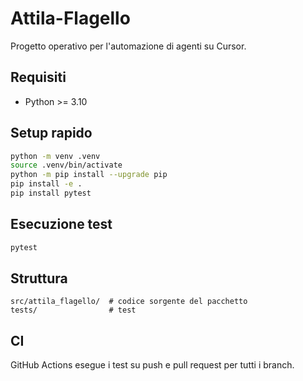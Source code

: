 # Attila-Flagello

Progetto operativo per l'automazione di agenti su Cursor.

## Requisiti
- Python >= 3.10

## Setup rapido
```bash
python -m venv .venv
source .venv/bin/activate
python -m pip install --upgrade pip
pip install -e .
pip install pytest
```

## Esecuzione test
```bash
pytest
```

## Struttura
```
src/attila_flagello/  # codice sorgente del pacchetto
tests/                # test
```

## CI
GitHub Actions esegue i test su push e pull request per tutti i branch.
